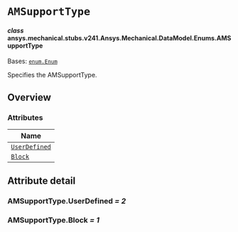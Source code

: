 # `AMSupportType`

<a id="ansys.mechanical.stubs.v241.Ansys.Mechanical.DataModel.Enums.AMSupportType"></a>

#### *class* ansys.mechanical.stubs.v241.Ansys.Mechanical.DataModel.Enums.AMSupportType

Bases: [`enum.Enum`](https://docs.python.org/3/library/enum.html#enum.Enum)

Specifies the AMSupportType.

<!-- !! processed by numpydoc !! -->

<a id="overview"></a>

## Overview

### Attributes

| Name |
| ----------------------------------------------- |
| [`UserDefined`](#AMSupportType.UserDefined) |
| [`Block`](#AMSupportType.Block) |

<a id="attribute-detail"></a>

## Attribute detail

<a id="AMSupportType.UserDefined"></a>

### AMSupportType.UserDefined *= 2*

<a id="AMSupportType.Block"></a>

### AMSupportType.Block *= 1*


